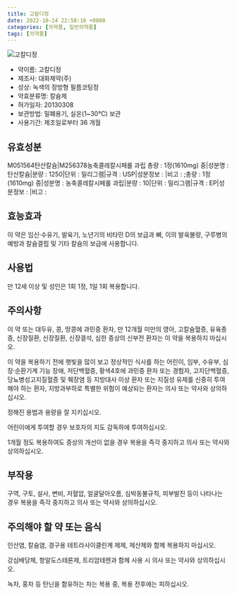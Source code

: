 ```yaml
---
title: 고칼디정
date: 2022-10-24 22:58:16 +0800
categories: [의약품, 일반의약품]
tags: [의약품]
---
```

![고칼디정](https://nedrug.mfds.go.kr/pbp/cmn/itemImageDownload/147426683772100119)

- 약이름: 고칼디정
- 제조사: 대화제약(주)
- 성상: 녹색의 장방형 필름코팅정
- 약효분류명: 칼슘제
- 허가일자: 20130308
- 보관방법: 밀폐용기, 실온(1~30℃) 보관
- 사용기간: 제조일로부터 36 개월
## 유효성분
M051564탄산칼슘|M256378농축콜레칼시페롤 과립
총량 : 1정(1610mg) 중|성분명 : 탄산칼슘|분량 : 1250|단위 : 밀리그램|규격 : USP|성분정보 : |비고 : ;총량 : 1정(1610mg) 중|성분명 : 농축콜레칼시페롤 과립|분량 : 10|단위 : 밀리그램|규격 : EP|성분정보 : |비고 :
## 효능효과
이 약은 임신·수유기, 발육기, 노년기의 비타민 D의 보급과 뼈, 이의 발육불량, 구루병의 예방과 칼슘결핍 및 기타 칼슘의 보급에 사용합니다.

## 사용법
만 12세 이상 및 성인은 1회 1정, 1일 1회 복용합니다.

## 주의사항
이 약 또는 대두유, 콩, 땅콩에 과민증 환자, 만 12개월 미만의 영아, 고칼슘혈증, 유육종증, 신장질환, 신장질환, 신장결석, 심한 증상의 신부전 환자는 이 약을 복용하지 마십시오. 

이 약을 복용하기 전에 햇빛을 많이 보고 정상적인 식사를 하는 어린이, 임부, 수유부, 심장·순환기계 기능 장애, 저단백혈증, 황색4호에 과민증 환자 또는 경험자, 고지단백혈증, 당뇨병성고지질혈증 및 췌장염 등 지방대사 이상 환자 또는 지질성 유제를 신중히 투여해야 하는 환자, 지방과부하로 특별한 위험이 예상되는 환자는 의사 또는 약사와 상의하십시오.

정해진 용법과 용량을 잘 지키십시오.

어린이에게 투여할 경우 보호자의 지도 감독하에 투여하십시오.

1개월 정도 복용하여도 증상의 개선이 없을 경우 복용을 즉각 중지하고 의사 또는 약사와 상의하십시오.

## 부작용
구역, 구토, 설사, 변비, 저혈압, 얼굴달아오름, 심박동불규칙, 피부발진 등이 나타나는 경우 복용을 즉각 중지하고 의사 또는 약사와 상의하십시오.

## 주의해야 할 약 또는 음식
인산염, 칼슘염, 경구용 테트라사이클린계 제제, 제산제와 함께 복용하지 마십시오.

강심배당체, 항알도스테론제, 트리암테렌과 함께 사용 시 의사 또는 약사와 상의하십시오.

녹차, 홍차 등 탄닌을 함유하는 차는 복용 중, 복용 전후에는 피하십시오.

